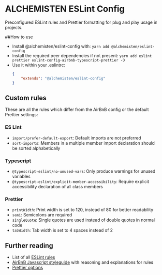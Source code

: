 # ALCHEMISTEN ESLint Config
Preconfigured ESLint rules and Prettier formatting for plug and play usage in projects. 

##How to use
* Install @alchemisten/eslint-config with: `yarn add @alchemisten/eslint-config`
* Install the required peer dependencies if not present: `yarn add eslint prettier eslint-config-airbnb-typescript-prettier -D`
* Use it within your .eslintrc:
    ```json
    {
        "extends": "@alchemisten/eslint-config"
    }
    ```

## Custom rules
These are all the rules which differ from the AirBnB config or the default Prettier settings:

### ES Lint
* `import/prefer-default-export`: Default imports are not preferred
* `sort-imports`: Members in a multiple member import declaration should be sorted alphabetically

### Typescript
* `@typescript-eslint/no-unused-vars`: Only produce warnings for unused variables
* `@typescript-eslint/explicit-member-accessibility`: Require explicit accessibility declaration of all class members

### Prettier
* `printWidth`: Print width is set to 120, instead of 80 for better readability
* `semi`: Semicolons are required
* `singleQuote`: Single quotes are used instead of double quotes in normal code
* `tabWidth`: Tab width is set to 4 spaces instead of 2

## Further reading
* List of all [ESLint rules](https://eslint.org/docs/rules/)
* [AirBnB Javascript styleguide](https://github.com/airbnb/javascript) with reasoning and explanations for rules
* [Prettier options](https://prettier.io/docs/en/options.html)
